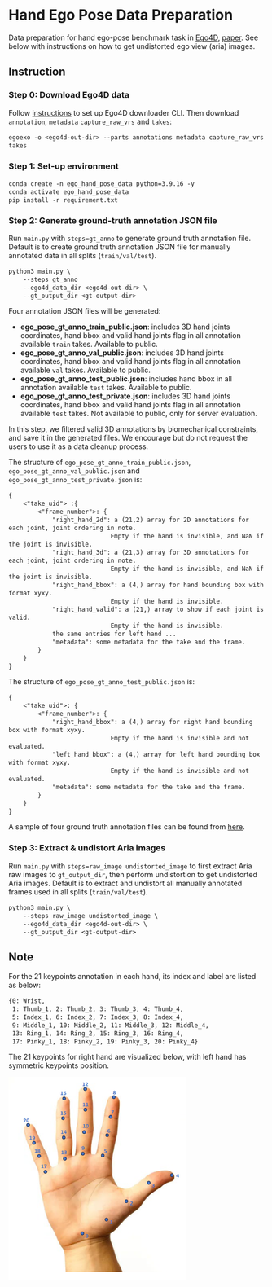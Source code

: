 # Hand Ego Pose Data Preparation
Data preparation for hand ego-pose benchmark task in [Ego4D](https://github.com/facebookresearch/Ego4d/tree/main), [paper](https://arxiv.org/abs/2311.18259). See below with instructions on how to get undistorted ego view (aria) images.

## Instruction

### Step 0: Download Ego4D data
Follow [instructions](https://github.com/facebookresearch/Ego4d/tree/main?tab=readme-ov-file#setup) to set up Ego4D downloader CLI. Then download `annotation`, `metadata` `capture_raw_vrs` and `takes`:
```
egoexo -o <ego4d-out-dir> --parts annotations metadata capture_raw_vrs takes
```

### Step 1: Set-up environment
```
conda create -n ego_hand_pose_data python=3.9.16 -y
conda activate ego_hand_pose_data
pip install -r requirement.txt
```

### Step 2: Generate ground-truth annotation JSON file 
Run `main.py` with `steps=gt_anno` to generate ground truth annotation file. Default is to create ground truth annotation JSON file for manually annotated data in all splits (`train/val/test`).

```
python3 main.py \
    --steps gt_anno
    --ego4d_data_dir <ego4d-out-dir> \
    --gt_output_dir <gt-output-dir>
```

Four annotation JSON files will be generated:
- **ego_pose_gt_anno_train_public.json**: includes 3D hand joints coordinates, hand bbox and valid hand joints flag in all annotation available `train` takes. Available to public. 
- **ego_pose_gt_anno_val_public.json**: includes 3D hand joints coordinates, hand bbox and valid hand joints flag in all annotation available `val` takes. Available to public. 
- **ego_pose_gt_anno_test_public.json**: includes hand bbox in all annotation available `test` takes. Available to public. 
- **ego_pose_gt_anno_test_private.json**: includes 3D hand joints coordinates, hand bbox and valid hand joints flag in all annotation available `test` takes. Not available to public, only for server evaluation.

In this step, we filtered valid 3D annotations by biomechanical constraints, and save it in the generated files. We encourage but do not request the users to use it as a data cleanup process.  

The structure of `ego_pose_gt_anno_train_public.json`, `ego_pose_gt_anno_val_public.json` and `ego_pose_gt_anno_test_private.json` is:  
```
{
    <"take_uid"> :{
        <"frame_number">: {
            "right_hand_2d": a (21,2) array for 2D annotations for each joint, joint ordering in note. 
                            Empty if the hand is invisible, and NaN if the joint is invisible. 
            "right_hand_3d": a (21,3) array for 3D annotations for each joint, joint ordering in note.  
                            Empty if the hand is invisible, and NaN if the joint is invisible. 
            "right_hand_bbox": a (4,) array for hand bounding box with format xyxy. 
                            Empty if the hand is invisible. 
            "right_hand_valid": a (21,) array to show if each joint is valid.
                            Empty if the hand is invisible.
            the same entries for left hand ...
            "metadata": some metadata for the take and the frame.
        }
    }
}
```
The structure of `ego_pose_gt_anno_test_public.json` is:  
```
{
    <"take_uid">: {
        <"frame_number">: {
            "right_hand_bbox": a (4,) array for right hand bounding box with format xyxy. 
                            Empty if the hand is invisible and not evaluated.  
            "left_hand_bbox": a (4,) array for left hand bounding box with format xyxy. 
                            Empty if the hand is invisible and not evaluated.  
            "metadata": some metadata for the take and the frame.
        }
    }
}
```

A sample of four ground truth annotation files can be found from [here](https://drive.google.com/drive/folders/17TYpJl523r8nzjRB3cBzxbhr2BhM7R8U?usp=sharing).

### Step 3: Extract & undistort Aria images
Run `main.py` with `steps=raw_image undistorted_image` to first extract Aria raw images to `gt_output_dir`, then perform undistortion to get undistorted Aria images. Default is to extract and undistort all manually annotated frames used in all splits (`train/val/test`).
```
python3 main.py \
    --steps raw_image undistorted_image \
    --ego4d_data_dir <ego4d-out-dir> \
    --gt_output_dir <gt-output-dir>
```

## Note
For the 21 keypoints annotation in each hand, its index and label are listed as below:
```
{0: Wrist,
 1: Thumb_1, 2: Thumb_2, 3: Thumb_3, 4: Thumb_4,
 5: Index_1, 6: Index_2, 7: Index_3, 8: Index_4,
 9: Middle_1, 10: Middle_2, 11: Middle_3, 12: Middle_4,
 13: Ring_1, 14: Ring_2, 15: Ring_3, 16: Ring_4,
 17: Pinky_1, 18: Pinky_2, 19: Pinky_3, 20: Pinky_4}
```
The 21 keypoints for right hand are visualized below, with left hand has symmetric keypoints position. 

<img src="assets/hand_index.png" width ="350" height="400">

